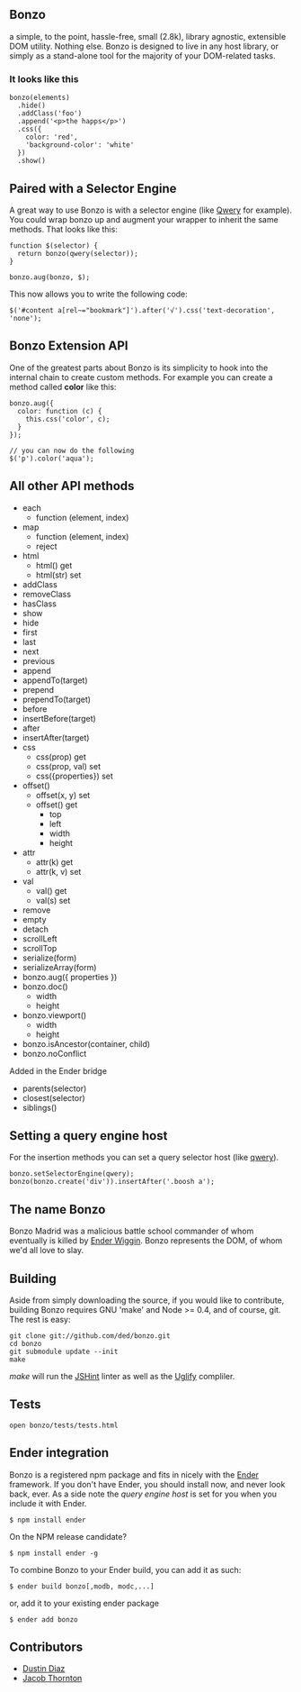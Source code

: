 Bonzo
-----
a simple, to the point, hassle-free, small (2.8k), library agnostic, extensible DOM utility. Nothing else.
Bonzo is designed to live in any host library, or simply as a stand-alone tool for the majority of your DOM-related tasks.

<h3>It looks like this</h3>

    bonzo(elements)
      .hide()
      .addClass('foo')
      .append('<p>the happs</p>')
      .css({
        color: 'red',
        'background-color': 'white'
      })
      .show()

Paired with a Selector Engine
-----------------------------
A great way to use Bonzo is with a selector engine (like [Qwery](https://github.com/ded/qwery) for example). You could wrap bonzo up and augment your wrapper to inherit the same methods. That looks like this:

    function $(selector) {
      return bonzo(qwery(selector));
    }

    bonzo.aug(bonzo, $);

This now allows you to write the following code:

    $('#content a[rel~="bookmark"]').after('√').css('text-decoration', 'none');

Bonzo Extension API
-------------------
One of the greatest parts about Bonzo is its simplicity to hook into the internal chain to create custom methods. For example you can create a method called **color** like this:

    bonzo.aug({
      color: function (c) {
        this.css('color', c);
      }
    });

    // you can now do the following
    $('p').color('aqua');

All other API methods
---------------------

  * each
    - function (element, index)
  * map
    - function (element, index)
    - reject
  * html
    - html() get
    - html(str) set
  * addClass
  * removeClass
  * hasClass
  * show
  * hide
  * first
  * last
  * next
  * previous
  * append
  * appendTo(target)
  * prepend
  * prependTo(target)
  * before
  * insertBefore(target)
  * after
  * insertAfter(target)
  * css
    - css(prop) get
    - css(prop, val) set
    - css({properties}) set
  * offset()
    - offset(x, y) set
    - offset() get
      - top
      - left
      - width
      - height
  * attr
    - attr(k) get
    - attr(k, v) set
  * val
    - val() get
    - val(s) set
  * remove
  * empty
  * detach
  * scrollLeft
  * scrollTop
  * serialize(form)
  * serializeArray(form)
  * bonzo.aug({ properties })
  * bonzo.doc()
    - width
    - height
  * bonzo.viewport()
    - width
    - height
  * bonzo.isAncestor(container, child)
  * bonzo.noConflict

Added in the Ender bridge

  * parents(selector)
  * closest(selector)
  * siblings()

Setting a query engine host
------------------
For the insertion methods you can set a query selector host (like [qwery](https://github.com/ded/qwery)).

    bonzo.setSelectorEngine(qwery);
    bonzo(bonzo.create('div')).insertAfter('.boosh a');

The name Bonzo
--------------
Bonzo Madrid was a malicious battle school commander of whom eventually is killed by [Ender Wiggin](http://en.wikipedia.org/wiki/Ender_Wiggin). Bonzo represents the DOM, of whom we'd all love to slay.

Building
--------
Aside from simply downloading the source, if you would like to contribute, building Bonzo requires GNU 'make' and Node >= 0.4, and of course, git. The rest is easy:

    git clone git://github.com/ded/bonzo.git
    cd bonzo
    git submodule update --init
    make

*make* will run the [JSHint](http://jshint.com) linter as well as the [Uglify](https://github.com/mishoo/UglifyJS) compliler.

Tests
-----

    open bonzo/tests/tests.html

Ender integration
----------
Bonzo is a registered npm package and fits in nicely with the [Ender](http://ender.no.de) framework. If you don't have Ender, you should install now, and never look back, ever. As a side note the *query engine host* is set for you when you include it with Ender.

    $ npm install ender

On the NPM release candidate?

    $ npm install ender -g

To combine Bonzo to your Ender build, you can add it as such:

    $ ender build bonzo[,modb, modc,...]

or, add it to your existing ender package

    $ ender add bonzo

Contributors
-----

  * [Dustin Diaz](https://github.com/ded/bonzo/commits/master?author=ded)
  * [Jacob Thornton](https://github.com/ded/bonzo/commits/master?author=fat)
